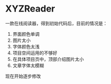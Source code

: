 # XYZReader
一款在线阅读器，得到初始代码后，目前的情况是：<br>
<ol>
<li>界面颜色单调</li>
<li>图片太小</li>
<li>字体颜色太浅</li>
<li>项目空间运用的不够好</li>
<li>在具体项目页中，顶部介绍图片太小</li>
<li>文章字体太模糊</li>
</ol>   
现在开始逐步修改

